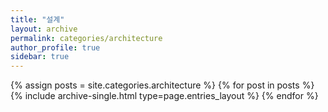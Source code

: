 ```yaml
---
title: "설계"
layout: archive
permalink: categories/architecture
author_profile: true
sidebar: true
---
```


{% assign posts = site.categories.architecture %}
{% for post in posts %} {% include archive-single.html type=page.entries_layout %} {% endfor %}